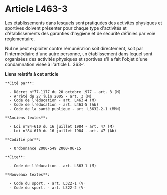 # Article L463-3

Les établissements dans lesquels sont pratiquées des activités physiques et sportives doivent présenter pour chaque type
d'activités et d'établissements des garanties d'hygiène et de sécurité définies par voie réglementaire.

Nul ne peut exploiter contre rémunération soit directement, soit par l'intermédiaire d'une autre personne, un établissement
dans lequel sont organisées des activités physiques et sportives s'il a fait l'objet d'une condamnation visée à l'article L.
363-1.

**Liens relatifs à cet article**

	**Cité par**:

	  - Décret n°77-1177 du 20 octobre 1977 - art. 3 (M)
	  - Arrêté du 27 juin 2005 - art. 3 (M)
	  - Code de l'éducation - art. L463-4 (M)
	  - Code de l'éducation - art. L463-5 (Ab)
	  - Code de la santé publique - art. L3632-2-1 (MMN)

	**Anciens textes**:

	  - Loi n°84-610 du 16 juillet 1984 - art. 47 (M)
	  - Loi n°84-610 du 16 juillet 1984 - art. 47 (Ab)

	**Codifié par**:

	  - Ordonnance 2000-549 2000-06-15

	**Cite**:

	  - Code de l'éducation - art. L363-1 (M)

	**Nouveaux textes**:

	  - Code du sport. - art. L322-1 (V)
	  - Code du sport. - art. L322-2 (V)
